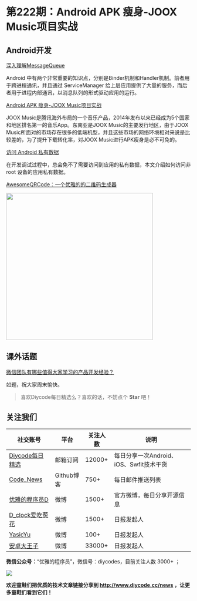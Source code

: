 # 第222期：Android APK 瘦身-JOOX Music项目实战


## Android开发

[深入理解MessageQueue](https://www.diycode.cc/news/2437)

Android 中有两个非常重要的知识点，分别是Binder机制和Handler机制。前者用于跨进程通讯，并且通过 ServiceManager 给上层应用提供了大量的服务，而后者用于进程内部通讯，以消息队列的形式驱动应用的运行。

[Android APK 瘦身-JOOX Music项目实战](https://www.diycode.cc/news/2439)

JOOX Music是腾讯海外布局的一个音乐产品，2014年发布以来已经成为5个国家和地区排名第一的音乐App。东南亚是JOOX Music的主要发行地区，由于JOOX Music所面对的市场存在很多的低端机型，并且这些市场的网络环境相对来说是比较差的，为了提升下载转化率，对JOOX Music进行APK瘦身是必不可免的。

[访问 Android 私有数据](https://www.diycode.cc/news/2438)

在开发调试过程中，总会免不了需要访问到应用的私有数据，本文介绍如何访问非 root 设备的应用私有数据。

[AwesomeQRCode：一个优雅的的二维码生成器](https://github.com/SumiMakito/AwesomeQRCode)

<img src="https://github.com/SumiMakito/AwesomeQRCode/raw/master/art/awesome-qr-1.png" width="400"> 

## 课外话题

[微信团队有哪些值得大家学习的产品开发经验？](https://www.zhihu.com/question/59363574)

如题，祝大家周末愉快。

> 喜欢Diycode每日精选么？喜欢的话，不妨点个 **Star** 吧！

## 关注我们

| 社交账号  |  平台  | 关注人数 | 说明 |
| -------- | -------- | -------- | -------- |
| [Diycode每日精选](http://list.qq.com/cgi-bin/qf_invite?id=d469993d2c888e971c0fbb2309c4d84256968386b126b967)|   邮箱订阅  | 12000+ | 每日分享一次Android、iOS、Swfit技术干货  |
| [Code_News](https://github.com/DiyCodes/code_news) |    Github博客  |750+ | 每日邮件推送列表  |
| [优雅的程序员D](http://weibo.com/u/5891258264) |   微博  | 1500+ | 官方微博，每日分享开源信息  |
| [D_clock爱吃葱花](http://weibo.com/u/2480694892)  |   微博  | 1500+ | 日报发起人  |
|[YasicYu](http://weibo.com/3917305697)  |   微博  | 100+ | 日报发起人  |
|[安卓大王子](http://weibo.com/apkbus/)   |   微博  | 33000+ | 日报发起人  |

**微信公众号：**“优雅的程序员”，微信号：diycodes，目前关注人数 3000+ ；

![](http://upload-images.jianshu.io/upload_images/1846413-b42abfa70f909099.jpg?imageMogr2/auto-orient/strip%7CimageView2/2/w/1240)

**欢迎童鞋们把优质的技术文章链接分享到 http://www.diycode.cc/news ，让更多童鞋们看到它们！**
